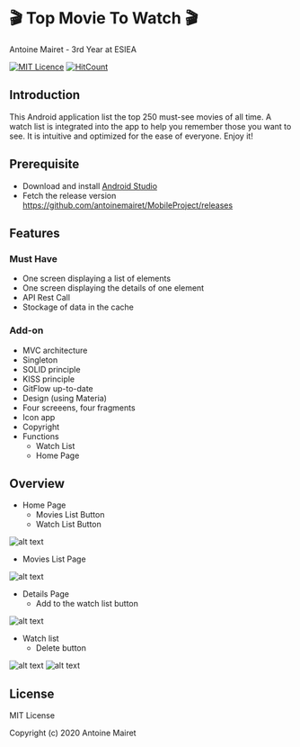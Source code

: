 # :clapper: Top Movie To Watch :clapper:
Antoine Mairet - 3rd Year at ESIEA 

[![MIT Licence](https://badges.frapsoft.com/os/mit/mit.svg?v=103)](https://opensource.org/licenses/mit-license.php)
[![HitCount](http://hits.dwyl.com/antoinemairet/MobileProject.svg)](http://hits.dwyl.com/antoinemairet/MobileProject)


## Introduction

This Android application list the top 250 must-see movies of all time. A watch list is integrated into the app to help 
you remember those you want to see. It is intuitive and optimized for the ease of everyone. Enjoy it!

## Prerequisite

* Download and install [Android Studio](https://developer.android.com/studio/)
* Fetch the release version https://github.com/antoinemairet/MobileProject/releases

## Features

### Must Have
* One screen displaying a list of elements
* One screen displaying the details of one element
* API Rest Call
* Stockage of data in the cache
### Add-on
* MVC architecture
* Singleton
* SOLID principle
* KISS principle
* GitFlow up-to-date
* Design (using Materia)
* Four screeens, four fragments
* Icon app
* Copyright
* Functions
  * Watch List 
  * Home Page 
  
## Overview
* Home Page
  * Movies List Button
  * Watch List Button
  
![alt text](https://github.com/antoinemairet/MobileProject/blob/master/ImageReadMe/Home%20Page.png?raw=true)

* Movies List Page

![alt text](https://github.com/antoinemairet/MobileProject/blob/master/ImageReadMe/Movies%20List.png?raw=true)

* Details Page
  * Add to the watch list button

 ![alt text](https://github.com/antoinemairet/MobileProject/blob/master/ImageReadMe/Details.png?raw=true)

* Watch list 
  * Delete button

 ![alt text](https://github.com/antoinemairet/MobileProject/blob/master/ImageReadMe/Watch%20List%20Full.png?raw=true)
 ![alt text](https://github.com/antoinemairet/MobileProject/blob/master/ImageReadMe/Watch%20List%20Empty.png?)

## License

MIT License

Copyright (c) 2020 Antoine Mairet
